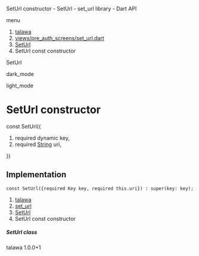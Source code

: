 




SetUrl constructor - SetUrl - set\_url library - Dart API







menu

1. [talawa](../../index.html)
2. [views/pre\_auth\_screens/set\_url.dart](../../file-___home_harshil_Desktop_open-source_palisadoes_talawa_lib_views_pre_auth_screens_set_url/)
3. [SetUrl](../../file-___home_harshil_Desktop_open-source_palisadoes_talawa_lib_views_pre_auth_screens_set_url/SetUrl-class.html)
4. SetUrl const constructor

SetUrl


dark\_mode

light\_mode




# SetUrl constructor


const
SetUrl({

1. required dynamic key,
2. required [String](https://api.flutter.dev/flutter/dart-core/String-class.html) uri,

})

## Implementation

```
const SetUrl({required Key key, required this.uri}) : super(key: key);
```

 


1. [talawa](../../index.html)
2. [set\_url](../../file-___home_harshil_Desktop_open-source_palisadoes_talawa_lib_views_pre_auth_screens_set_url/)
3. [SetUrl](../../file-___home_harshil_Desktop_open-source_palisadoes_talawa_lib_views_pre_auth_screens_set_url/SetUrl-class.html)
4. SetUrl const constructor

##### SetUrl class





talawa
1.0.0+1






